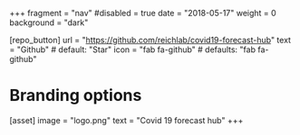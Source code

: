+++
fragment = "nav"
#disabled = true
date = "2018-05-17"
weight = 0
background = "dark"

[repo_button]
  url = "https://github.com/reichlab/covid19-forecast-hub"
  text = "Github" # default: "Star"
  icon = "fab fa-github" # defaults: "fab fa-github"

# Branding options
[asset]
  image = "logo.png"
  text = "Covid 19 forecast hub"
+++
